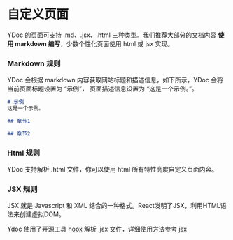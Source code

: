 # 自定义页面

YDoc 的页面可支持 .md、.jsx、.html 三种类型。我们推荐大部分的文档内容 __使用 markdown 编写__，少数个性化页面使用 html 或 jsx 实现。

### Markdown 规则
YDoc 会根据 markdown 内容获取网站标题和描述信息，如下所示，YDoc 会将当前页面标题设置为 “示例”， 页面描述信息设置为 “这是一个示例。”。

```markdown
# 示例
这是一个示例。

## 章节1

## 章节2

```

### Html 规则
YDoc 支持解析 .html 文件，你可以使用 html 所有特性高度自定义页面内容。

### JSX 规则

JSX 就是 Javascript 和 XML 结合的一种格式。React发明了JSX，利用HTML语法来创建虚拟DOM。

Ydoc 使用了开源工具 [noox](https://github.com/suxiaoxin/noox)  解析 .jsx 文件，详细使用方法参考 [jsx](jsx.md)

